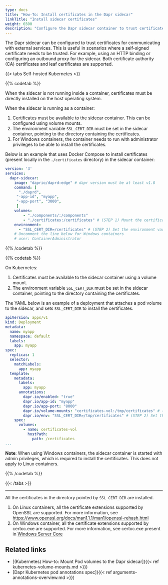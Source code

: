 ```yaml
---
type: docs
title: "How-To: Install certificates in the Dapr sidecar"
linkTitle: "Install sidecar certificates"
weight: 6500
description: "Configure the Dapr sidecar container to trust certificates"
---
```


The Dapr sidecar can be configured to trust certificates for communicating with external services. This is useful in scenarios where a self-signed certificate needs to be trusted. For example, using an HTTP binding or configuring an outbound proxy for the sidecar. Both certificate authority (CA) certificates and leaf certificates are supported.

{{< tabs Self-hosted Kubernetes >}}

{{% codetab %}}

When the sidecar is not running inside a container, certificates must be directly installed on the host operating system. 

When the sidecar is running as a container:
1. Certificates must be available to the sidecar container. This can be configured using volume mounts.
1. The environment variable `SSL_CERT_DIR` must be set in the sidecar container, pointing to the directory containing the certificates.
1. For Windows containers, the container needs to run with administrator privileges to be able to install the certificates.

Below is an example that uses Docker Compose to install certificates (present locally in the `./certificates` directory) in the sidecar container:
```yaml
version: '3'
services:
  dapr-sidecar:
    image: "daprio/daprd:edge" # dapr version must be at least v1.8
    command: [
      "./daprd",
     "-app-id", "myapp",
     "-app-port", "3000",
     ]
    volumes:
        - "./components/:/components"
        - "./certificates:/certificates" # (STEP 1) Mount the certificates folder to the sidecar container
    environment:
      - "SSL_CERT_DIR=/certificates" # (STEP 2) Set the environment variable to the path of the certificates folder
    # Uncomment the line below for Windows containers
    # user: ContainerAdministrator
```

{{% /codetab %}}


{{% codetab %}}

On Kubernetes:
1. Certificates must be available to the sidecar container using a volume mount.
1. The environment variable `SSL_CERT_DIR` must be set in the sidecar container, pointing to the directory containing the certificates.

The YAML below is an example of a deployment that attaches a pod volume to the sidecar, and sets `SSL_CERT_DIR` to install the certificates.
```yaml
apiVersion: apps/v1
kind: Deployment
metadata:
  name: myapp
  namespace: default
  labels:
    app: myapp
spec:
  replicas: 1
  selector:
    matchLabels:
      app: myapp
  template:
    metadata:
      labels:
        app: myapp
      annotations:
        dapr.io/enabled: "true"
        dapr.io/app-id: "myapp"
        dapr.io/app-port: "8000"
        dapr.io/volume-mounts: "certificates-vol:/tmp/certificates" # (STEP 1) Mount the certificates folder to the sidecar container
        dapr.io/env: "SSL_CERT_DIR=/tmp/certificates" # (STEP 2) Set the environment variable to the path of the certificates folder
    spec:
      volumes:
        - name: certificates-vol
          hostPath:
            path: /certificates
...
```

**Note**: When using Windows containers, the sidecar container is started with admin privileges, which is required to install the certificates. This does not apply to Linux containers.

{{% /codetab %}}

{{< /tabs >}}

<hr/>

All the certificates in the directory pointed by `SSL_CERT_DIR` are installed.

1. On Linux containers, all the certificate extensions supported by OpenSSL are supported. For more information, see https://www.openssl.org/docs/man1.1.1/man1/openssl-rehash.html
1. On Windows container, all the certificate extensions supported by certoc.exe are supported. For more information, see certoc.exe present in [Windows Server Core](https://hub.docker.com/_/microsoft-windows-servercore)

## Related links
- [(Kubernetes) How-to: Mount Pod volumes to the Dapr sidecar]({{< ref kubernetes-volume-mounts.md >}})
- [Dapr Kubernetes pod annotations spec]({{< ref arguments-annotations-overview.md >}})
